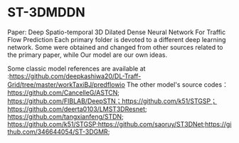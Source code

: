 # ST-3DMDDN
Paper: Deep Spatio-temporal 3D Dilated Dense Neural Network For Traffic Flow Prediction
Each primary folder is devoted to a different deep learning network. Some were obtained and changed from other sources related to the primary paper, while Our model are our own ideas. 



Some classic model references are available at :https://github.com/deepkashiwa20/DL-Traff-Grid/tree/master/workTaxiBJ/predflowio
The other model's source codes： https://github.com/CancelleG/ASTCN;  https://github.com/FIBLAB/DeepSTN；https://github.com/k51/STGSP；https://github.com/deerta0103/LMST3DResnet; https://github.com/tangxianfeng/STDN; https://github.com/k51/STGSP;https://github.com/saoruy/ST3DNet;https://github.com/346644054/ST-3DGMR;






